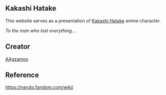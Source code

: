 ## Kakashi Hatake

This website serves as a presentation of [Kakashi Hatake](https://naruto.fandom.com/wiki/Kakashi_Hatake) anime character.


*To the man who lost everything...*

## Creator

[AAgzamov](https://github.com/AAgzamov)


## Reference
https://naruto.fandom.com/wiki/
